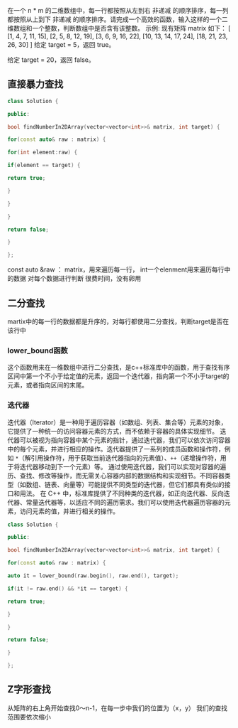 在一个 n * m 的二维数组中，每一行都按照从左到右 非递减 的顺序排序，每一列都按照从上到下 非递减 的顺序排序。请完成一个高效的函数，输入这样的一个二维数组和一个整数，判断数组中是否含有该整数。
示例:
现有矩阵 matrix 如下：
[
  [1,   4,  7, 11, 15],
  [2,   5,  8, 12, 19],
  [3,   6,  9, 16, 22],
  [10, 13, 14, 17, 24],
  [18, 21, 23, 26, 30]
]
给定 target = 5，返回 true。

给定 target = 20，返回 false。
## 直接暴力查找
```c++
class Solution {

public:

bool findNumberIn2DArray(vector<vector<int>>& matrix, int target) {

for(const auto& raw : matrix) {

for(int element:raw) {

if(element == target) {

return true;

}

}

}

return false;

}

};
```
const auto &raw ： matrix，用来遍历每一行，
int一个elenment用来遍历每行中的数据
对每个数据进行判断
很费时间，没有卵用
## 二分查找
martix中的每一行的数据都是升序的，对每行都使用二分查找，判断target是否在该行中
### lower_bound函数
这个函数用来在一维数组中进行二分查找，是c++标准库中的函数，用于查找有序区间中第一个不小于给定值的元素，返回一个迭代器，指向第一个不小于target的元素，或者指向区间的末尾。
### 迭代器
迭代器（Iterator）是一种用于遍历容器（如数组、列表、集合等）元素的对象，它提供了一种统一的访问容器元素的方式，而不依赖于容器的具体实现细节。
迭代器可以被视为指向容器中某个元素的指针，通过迭代器，我们可以依次访问容器中的每个元素，并进行相应的操作。迭代器提供了一系列的成员函数和操作符，例如 `*`（解引用操作符，用于获取当前迭代器指向的元素值）、`++`（递增操作符，用于将迭代器移动到下一个元素）等。
通过使用迭代器，我们可以实现对容器的遍历、查找、修改等操作，而无需关心容器内部的数据结构和实现细节。不同容器类型（如数组、链表、向量等）可能提供不同类型的迭代器，但它们都具有类似的接口和用法。
在 C++ 中，标准库提供了不同种类的迭代器，如正向迭代器、反向迭代器、常量迭代器等，以适应不同的遍历需求。我们可以使用迭代器遍历容器的元素，访问元素的值，并进行相关的操作。
```c++
class Solution {

public:

bool findNumberIn2DArray(vector<vector<int>>& matrix, int target) {

for(const auto& raw : matrix) {

auto it = lower_bound(raw.begin(), raw.end(), target);

if(it != raw.end() && *it == target) {

return true;

}

}

return false;

}

};
```
## Z字形查找
从矩阵的右上角开始查找0～n-1，在每一步中我们的位置为（x，y）
我们的查找范围要依次缩小


